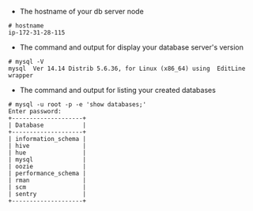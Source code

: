 * The hostname of your db server node
```
# hostname
ip-172-31-28-115
```

* The command and output for display your database server's version
```
# mysql -V
mysql  Ver 14.14 Distrib 5.6.36, for Linux (x86_64) using  EditLine wrapper
```

* The command and output for listing your created databases
```
# mysql -u root -p -e 'show databases;'
Enter password: 
+--------------------+
| Database           |
+--------------------+
| information_schema |
| hive               |
| hue                |
| mysql              |
| oozie              |
| performance_schema |
| rman               |
| scm                |
| sentry             |
+--------------------+
```
